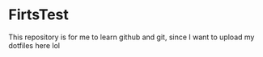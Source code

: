 # FirtsTest
This repository is for me to learn github and git, since I want to upload my dotfiles here lol
